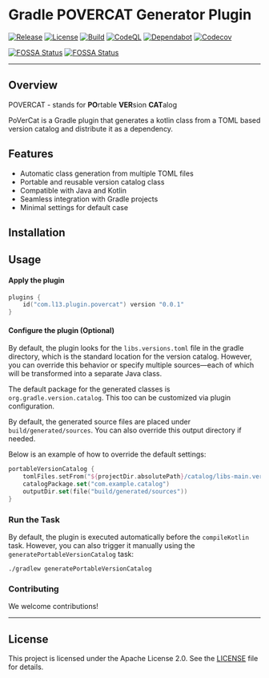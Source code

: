 # Gradle POVERCAT Generator Plugin

[![Release](https://img.shields.io/github/v/release/the13haven/povercat-plugin?sort=semver&display_name=release&style=flat-square&label=Release&logo=github)](https://github.com/the13haven/povercat-plugin/releases)
[![License](https://img.shields.io/badge/License-Apache_2.0-green.svg?style=flat-square&logo=github)](https://github.com/the13haven/povercat-plugin/blob/main/LICENSE)
[![Build](https://img.shields.io/github/actions/workflow/status/the13haven/povercat-plugin/ci-auto-build.yml?branch=main&style=flat-square&label=Build&logo=githubactions)](https://github.com/the13haven/povercat-plugin/actions/workflows/ci-auto-build.yml)
[![CodeQL](https://img.shields.io/github/actions/workflow/status/the13haven/povercat-plugin/codeql.yml?branch=main&style=flat-square&label=CodeQL&logo=github)](https://github.com/the13haven/povercat-plugin/actions/workflows/codeql.yml)
[![Dependabot](https://img.shields.io/github/issues-search/the13haven/povercat-plugin?query=is%3Aopen%20author%3Adependabot&style=flat-square&logo=dependabot&label=Dependabot)](https://github.com/the13haven/povercat-plugin/pulls?q=is%3Apr+author%3Aapp%2Fdependabot)
[![Codecov](https://img.shields.io/codecov/c/gh/the13haven/povercat-plugin?token=DXGDRYHFAH&style=flat-square&logo=codecov&label=Coverage)](https://codecov.io/gh/the13haven/povercat-plugin)

[![FOSSA Status](https://app.fossa.com/api/projects/git%2Bgithub.com%2Fthe13haven%2Fpovercat-plugin.svg?type=shield&issueType=license)](https://app.fossa.com/projects/git%2Bgithub.com%2Fthe13haven%2Fpovercat-plugin?ref=badge_shield&issueType=license)
[![FOSSA Status](https://app.fossa.com/api/projects/git%2Bgithub.com%2Fthe13haven%2Fpovercat-plugin.svg?type=shield&issueType=security)](https://app.fossa.com/projects/git%2Bgithub.com%2Fthe13haven%2Fpovercat-plugin?ref=badge_shield&issueType=security)

---
## Overview

POVERCAT - stands for **PO**rtable **VER**sion **CAT**alog

PoVerCat is a Gradle plugin that generates a kotlin class from a TOML based version catalog and distribute it as a dependency.

## Features

* Automatic class generation from multiple TOML files
* Portable and reusable version catalog class
* Compatible with Java and Kotlin
* Seamless integration with Gradle projects
* Minimal settings for default case

## Installation



## Usage

#### Apply the plugin
```kotlin
plugins {
    id("com.l13.plugin.povercat") version "0.0.1"
}
```

#### Configure the plugin (Optional)

By default, the plugin looks for the `libs.versions.toml` file in the gradle directory, which is the standard location for the version catalog. However, you can override this behavior or specify multiple sources—each of which will be transformed into a separate Java class.

The default package for the generated classes is `org.gradle.version.catalog`. This too can be customized via plugin configuration.

By default, the generated source files are placed under `build/generated/sources`. You can also override this output directory if needed.

Below is an example of how to override the default settings:

```kotlin
portableVersionCatalog {
    tomlFiles.setFrom("${projectDir.absolutePath}/catalog/libs-main.versions.toml")
    catalogPackage.set("com.example.catalog")
    outputDir.set(file("build/generated/sources"))
}
```

### Run the Task

By default, the plugin is executed automatically before the `compileKotlin` task. However, you can also trigger it manually using the `generatePortableVersionCatalog` task:

```shell
./gradlew generatePortableVersionCatalog
```

### Contributing

We welcome contributions!

___
## License

This project is licensed under the Apache License 2.0. See the [LICENSE](./LICENSE) file for details.
